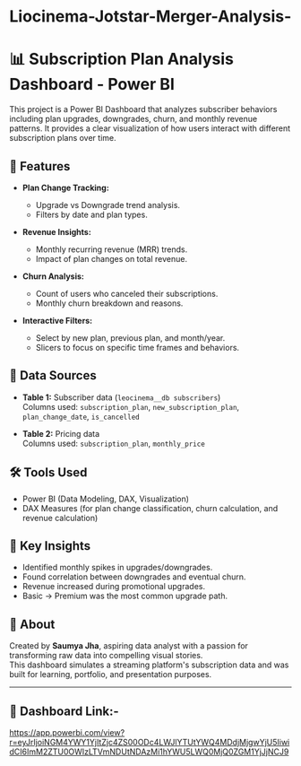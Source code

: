 # Liocinema-Jotstar-Merger-Analysis-
# 📊 Subscription Plan Analysis Dashboard - Power BI

This project is a Power BI Dashboard that analyzes subscriber behaviors including plan upgrades, downgrades, churn, and monthly revenue patterns. It provides a clear visualization of how users interact with different subscription plans over time.

## 🧩 Features

- **Plan Change Tracking:** 
  - Upgrade vs Downgrade trend analysis.
  - Filters by date and plan types.

- **Revenue Insights:**
  - Monthly recurring revenue (MRR) trends.
  - Impact of plan changes on total revenue.

- **Churn Analysis:**
  - Count of users who canceled their subscriptions.
  - Monthly churn breakdown and reasons.

- **Interactive Filters:**
  - Select by new plan, previous plan, and month/year.
  - Slicers to focus on specific time frames and behaviors.

## 📁 Data Sources

- **Table 1:** Subscriber data (`leocinema__db subscribers`)  
  Columns used: `subscription_plan`, `new_subscription_plan`, `plan_change_date`, `is_cancelled`

- **Table 2:** Pricing data  
  Columns used: `subscription_plan`, `monthly_price`

## 🛠️ Tools Used

- Power BI (Data Modeling, DAX, Visualization)
- DAX Measures (for plan change classification, churn calculation, and revenue calculation)

## 🧠 Key Insights

- Identified monthly spikes in upgrades/downgrades.
- Found correlation between downgrades and eventual churn.
- Revenue increased during promotional upgrades.
- Basic → Premium was the most common upgrade path.

## 📌 About

Created by **Saumya Jha**, aspiring data analyst with a passion for transforming raw data into compelling visual stories.  
This dashboard simulates a streaming platform's subscription data and was built for learning, portfolio, and presentation purposes.

---

## 📸 Dashboard Link:-
https://app.powerbi.com/view?r=eyJrIjoiNGM4YWY1YjItZjc4ZS00ODc4LWJlYTUtYWQ4MDdjMjgwYjU5IiwidCI6ImM2ZTU0OWIzLTVmNDUtNDAzMi1hYWU5LWQ0MjQ0ZGM1YjJjNCJ9

